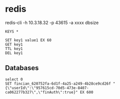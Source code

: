 # redis


redis-cli -h 10.3.18.32 -p 43615 -a xxxx dbsize

```
KEYS *
```

```
SET key1 value1 EX 60
GET key1
TTL key1
DEL key1

```

## Databases

```
select 0
SET fincian_620752fa-6d1f-4a25-a249-4b28ce9cd26f "{\"userId\":\"957615cd-70d5-473e-8407-ca062277b327\",\"finAuth\":true}" EX 600
```
